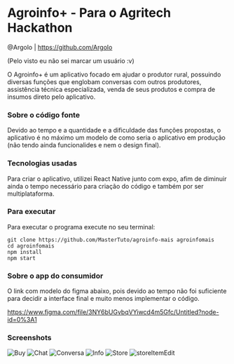 # Agroinfo+ - Para o Agritech Hackathon

@Argolo | https://github.com/Argolo

(Pelo visto eu não sei marcar um usuário :v)

O Agroinfo+ é um aplicativo focado em ajudar o produtor rural, possuindo diversas funções que englobam conversas com outros produtores, assistência técnica especializada, venda de seus produtos e compra de insumos direto pelo aplicativo.

### Sobre o código fonte

Devido ao tempo e a quantidade e a dificuldade das funções propostas, o aplicativo é no máximo um modelo de como seria o aplicativo em produção (não tendo ainda funcionalides e nem o design final).

### Tecnologias usadas

Para criar o aplicativo, utilizei React Native junto com expo, afim de diminuir ainda o tempo necessário para criação do código e também por ser multiplataforma. 

### Para executar

Para executar o programa execute no seu terminal:

```
git clone https://github.com/MasterTuto/agroinfo-mais agroinfomais
cd agroinfomais
npm install
npm start
```

### Sobre o app do consumidor

O link com modelo do figma abaixo, pois devido ao tempo não foi suficiente para decidir a interface final e muito menos implementar o código.

https://www.figma.com/file/3NY6bUGvbqVYiwcd4m5Gfc/Untitled?node-id=0%3A1


### Screenshots


![Buy](https://raw.githubusercontent.com/MasterTuto/agroinfo-mais/master/screenshots/buy%20things.jpg)
![Chat](https://raw.githubusercontent.com/MasterTuto/agroinfo-mais/master/screenshots/chat.jpg)
![Conversa](https://raw.githubusercontent.com/MasterTuto/agroinfo-mais/master/screenshots/conversa.jpg)
![Info](https://raw.githubusercontent.com/MasterTuto/agroinfo-mais/master/screenshots/info.jpg)
![Store](https://raw.githubusercontent.com/MasterTuto/agroinfo-mais/master/screenshots/store.jpg)
![storeItemEdit](https://raw.githubusercontent.com/MasterTuto/agroinfo-mais/master/screenshots/storeItemEdit.jpg)
